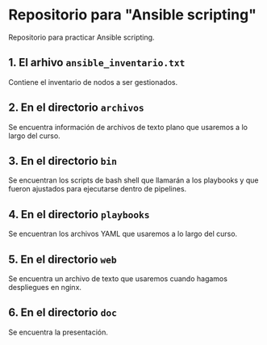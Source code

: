 # Repositorio para "Ansible scripting"

Repositorio para practicar Ansible scripting.

## 1. El arhivo `ansible_inventario.txt` 

Contiene el inventario de nodos a ser gestionados.

## 2. En el directorio `archivos` 

Se encuentra información de archivos de texto plano que usaremos a lo largo del curso.

## 3.  En el directorio `bin`

Se encuentran los scripts de bash shell que llamarán a los playbooks y que fueron ajustados para ejecutarse dentro de pipelines.

## 4.  En el directorio `playbooks`

Se encuentran los archivos YAML que usaremos a lo largo del curso.

## 5.  En el directorio `web`

Se encuentra un archivo de texto que usaremos cuando hagamos despliegues en nginx.

## 6.  En el directorio `doc`

Se encuentra la presentación.
